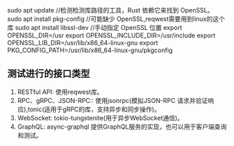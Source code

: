 sudo apt update
//检测检测库路径的工具，Rust 依赖它来找到 OpenSSL。
sudo apt install pkg-config
//可能缺少 OpenSSL,reqwest需要用到linux的这个库
sudo apt install libssl-dev
//手动指定 OpenSSL 位置
export OPENSSL_DIR=/usr
export OPENSSL_INCLUDE_DIR=/usr/include
export OPENSSL_LIB_DIR=/usr/lib/x86_64-linux-gnu
export PKG_CONFIG_PATH=/usr/lib/x86_64-linux-gnu/pkgconfig


## 测试进行的接口类型
1. RESTful API: 使用reqwest库。
2. RPC、gRPC、JSON-RPC:: 使用jsonrpc(模拟JSON-RPC 请求并验证响应),tonic(适用于gRPC的库，支持异步和同步操作)。
3. WebSocket: tokio-tungstenite(用于异步WebSocket通信)。
4. GraphQL: async-graphql 提供GraphQL服务的实现，也可以用于客户端查询和测试。
